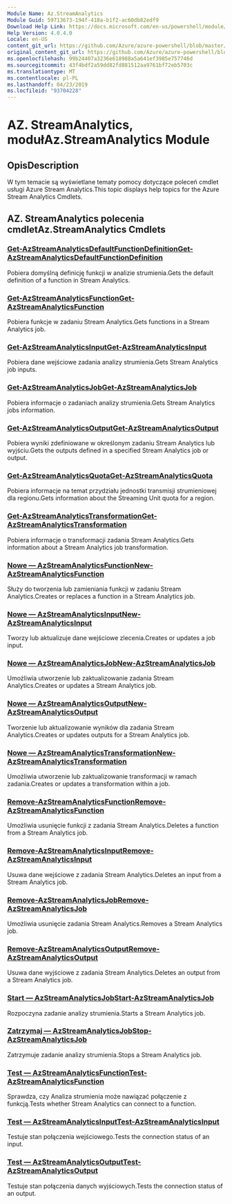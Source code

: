 ```yaml
---
Module Name: Az.StreamAnalytics
Module Guid: 59713673-194f-418a-b1f2-ac60db82edf9
Download Help Link: https://docs.microsoft.com/en-us/powershell/module/az.streamanalytics
Help Version: 4.0.4.0
Locale: en-US
content_git_url: https://github.com/Azure/azure-powershell/blob/master/src/StreamAnalytics/StreamAnalytics/help/Az.StreamAnalytics.md
original_content_git_url: https://github.com/Azure/azure-powershell/blob/master/src/StreamAnalytics/StreamAnalytics/help/Az.StreamAnalytics.md
ms.openlocfilehash: 99b24407a3236e618988a5a641ef3985e757746d
ms.sourcegitcommit: 43f4bdf2a59dd82fd881512aa9761bf72eb5703c
ms.translationtype: MT
ms.contentlocale: pl-PL
ms.lasthandoff: 04/23/2019
ms.locfileid: "93704228"
---
```

# <span data-ttu-id="2aa4b-101">AZ. StreamAnalytics, moduł</span><span class="sxs-lookup"><span data-stu-id="2aa4b-101">Az.StreamAnalytics Module</span></span>
## <span data-ttu-id="2aa4b-102">Opis</span><span class="sxs-lookup"><span data-stu-id="2aa4b-102">Description</span></span>
<span data-ttu-id="2aa4b-103">W tym temacie są wyświetlane tematy pomocy dotyczące poleceń cmdlet usługi Azure Stream Analytics.</span><span class="sxs-lookup"><span data-stu-id="2aa4b-103">This topic displays help topics for the Azure Stream Analytics Cmdlets.</span></span>

## <span data-ttu-id="2aa4b-104">AZ. StreamAnalytics polecenia cmdlet</span><span class="sxs-lookup"><span data-stu-id="2aa4b-104">Az.StreamAnalytics Cmdlets</span></span>
### [<span data-ttu-id="2aa4b-105">Get-AzStreamAnalyticsDefaultFunctionDefinition</span><span class="sxs-lookup"><span data-stu-id="2aa4b-105">Get-AzStreamAnalyticsDefaultFunctionDefinition</span></span>](Get-AzStreamAnalyticsDefaultFunctionDefinition.md)
<span data-ttu-id="2aa4b-106">Pobiera domyślną definicję funkcji w analizie strumienia.</span><span class="sxs-lookup"><span data-stu-id="2aa4b-106">Gets the default definition of a function in Stream Analytics.</span></span>

### [<span data-ttu-id="2aa4b-107">Get-AzStreamAnalyticsFunction</span><span class="sxs-lookup"><span data-stu-id="2aa4b-107">Get-AzStreamAnalyticsFunction</span></span>](Get-AzStreamAnalyticsFunction.md)
<span data-ttu-id="2aa4b-108">Pobiera funkcje w zadaniu Stream Analytics.</span><span class="sxs-lookup"><span data-stu-id="2aa4b-108">Gets functions in a Stream Analytics job.</span></span>

### [<span data-ttu-id="2aa4b-109">Get-AzStreamAnalyticsInput</span><span class="sxs-lookup"><span data-stu-id="2aa4b-109">Get-AzStreamAnalyticsInput</span></span>](Get-AzStreamAnalyticsInput.md)
<span data-ttu-id="2aa4b-110">Pobiera dane wejściowe zadania analizy strumienia.</span><span class="sxs-lookup"><span data-stu-id="2aa4b-110">Gets Stream Analytics job inputs.</span></span>

### [<span data-ttu-id="2aa4b-111">Get-AzStreamAnalyticsJob</span><span class="sxs-lookup"><span data-stu-id="2aa4b-111">Get-AzStreamAnalyticsJob</span></span>](Get-AzStreamAnalyticsJob.md)
<span data-ttu-id="2aa4b-112">Pobiera informacje o zadaniach analizy strumienia.</span><span class="sxs-lookup"><span data-stu-id="2aa4b-112">Gets Stream Analytics jobs information.</span></span>

### [<span data-ttu-id="2aa4b-113">Get-AzStreamAnalyticsOutput</span><span class="sxs-lookup"><span data-stu-id="2aa4b-113">Get-AzStreamAnalyticsOutput</span></span>](Get-AzStreamAnalyticsOutput.md)
<span data-ttu-id="2aa4b-114">Pobiera wyniki zdefiniowane w określonym zadaniu Stream Analytics lub wyjściu.</span><span class="sxs-lookup"><span data-stu-id="2aa4b-114">Gets the outputs defined in a specified Stream Analytics job or output.</span></span>

### [<span data-ttu-id="2aa4b-115">Get-AzStreamAnalyticsQuota</span><span class="sxs-lookup"><span data-stu-id="2aa4b-115">Get-AzStreamAnalyticsQuota</span></span>](Get-AzStreamAnalyticsQuota.md)
<span data-ttu-id="2aa4b-116">Pobiera informacje na temat przydziału jednostki transmisji strumieniowej dla regionu.</span><span class="sxs-lookup"><span data-stu-id="2aa4b-116">Gets information about the Streaming Unit quota for a region.</span></span>

### [<span data-ttu-id="2aa4b-117">Get-AzStreamAnalyticsTransformation</span><span class="sxs-lookup"><span data-stu-id="2aa4b-117">Get-AzStreamAnalyticsTransformation</span></span>](Get-AzStreamAnalyticsTransformation.md)
<span data-ttu-id="2aa4b-118">Pobiera informacje o transformacji zadania Stream Analytics.</span><span class="sxs-lookup"><span data-stu-id="2aa4b-118">Gets information about a Stream Analytics job transformation.</span></span>

### [<span data-ttu-id="2aa4b-119">Nowe — AzStreamAnalyticsFunction</span><span class="sxs-lookup"><span data-stu-id="2aa4b-119">New-AzStreamAnalyticsFunction</span></span>](New-AzStreamAnalyticsFunction.md)
<span data-ttu-id="2aa4b-120">Służy do tworzenia lub zamieniania funkcji w zadaniu Stream Analytics.</span><span class="sxs-lookup"><span data-stu-id="2aa4b-120">Creates or replaces a function in a Stream Analytics job.</span></span>

### [<span data-ttu-id="2aa4b-121">Nowe — AzStreamAnalyticsInput</span><span class="sxs-lookup"><span data-stu-id="2aa4b-121">New-AzStreamAnalyticsInput</span></span>](New-AzStreamAnalyticsInput.md)
<span data-ttu-id="2aa4b-122">Tworzy lub aktualizuje dane wejściowe zlecenia.</span><span class="sxs-lookup"><span data-stu-id="2aa4b-122">Creates or updates a job input.</span></span>

### [<span data-ttu-id="2aa4b-123">Nowe — AzStreamAnalyticsJob</span><span class="sxs-lookup"><span data-stu-id="2aa4b-123">New-AzStreamAnalyticsJob</span></span>](New-AzStreamAnalyticsJob.md)
<span data-ttu-id="2aa4b-124">Umożliwia utworzenie lub zaktualizowanie zadania Stream Analytics.</span><span class="sxs-lookup"><span data-stu-id="2aa4b-124">Creates or updates a Stream Analytics job.</span></span>

### [<span data-ttu-id="2aa4b-125">Nowe — AzStreamAnalyticsOutput</span><span class="sxs-lookup"><span data-stu-id="2aa4b-125">New-AzStreamAnalyticsOutput</span></span>](New-AzStreamAnalyticsOutput.md)
<span data-ttu-id="2aa4b-126">Tworzenie lub aktualizowanie wyników dla zadania Stream Analytics.</span><span class="sxs-lookup"><span data-stu-id="2aa4b-126">Creates or updates outputs for a Stream Analytics job.</span></span>

### [<span data-ttu-id="2aa4b-127">Nowe — AzStreamAnalyticsTransformation</span><span class="sxs-lookup"><span data-stu-id="2aa4b-127">New-AzStreamAnalyticsTransformation</span></span>](New-AzStreamAnalyticsTransformation.md)
<span data-ttu-id="2aa4b-128">Umożliwia utworzenie lub zaktualizowanie transformacji w ramach zadania.</span><span class="sxs-lookup"><span data-stu-id="2aa4b-128">Creates or updates a transformation within a job.</span></span>

### [<span data-ttu-id="2aa4b-129">Remove-AzStreamAnalyticsFunction</span><span class="sxs-lookup"><span data-stu-id="2aa4b-129">Remove-AzStreamAnalyticsFunction</span></span>](Remove-AzStreamAnalyticsFunction.md)
<span data-ttu-id="2aa4b-130">Umożliwia usunięcie funkcji z zadania Stream Analytics.</span><span class="sxs-lookup"><span data-stu-id="2aa4b-130">Deletes a function from a Stream Analytics job.</span></span>

### [<span data-ttu-id="2aa4b-131">Remove-AzStreamAnalyticsInput</span><span class="sxs-lookup"><span data-stu-id="2aa4b-131">Remove-AzStreamAnalyticsInput</span></span>](Remove-AzStreamAnalyticsInput.md)
<span data-ttu-id="2aa4b-132">Usuwa dane wejściowe z zadania Stream Analytics.</span><span class="sxs-lookup"><span data-stu-id="2aa4b-132">Deletes an input from a Stream Analytics job.</span></span>

### [<span data-ttu-id="2aa4b-133">Remove-AzStreamAnalyticsJob</span><span class="sxs-lookup"><span data-stu-id="2aa4b-133">Remove-AzStreamAnalyticsJob</span></span>](Remove-AzStreamAnalyticsJob.md)
<span data-ttu-id="2aa4b-134">Umożliwia usunięcie zadania Stream Analytics.</span><span class="sxs-lookup"><span data-stu-id="2aa4b-134">Removes a Stream Analytics job.</span></span>

### [<span data-ttu-id="2aa4b-135">Remove-AzStreamAnalyticsOutput</span><span class="sxs-lookup"><span data-stu-id="2aa4b-135">Remove-AzStreamAnalyticsOutput</span></span>](Remove-AzStreamAnalyticsOutput.md)
<span data-ttu-id="2aa4b-136">Usuwa dane wyjściowe z zadania Stream Analytics.</span><span class="sxs-lookup"><span data-stu-id="2aa4b-136">Deletes an output from a Stream Analytics job.</span></span>

### [<span data-ttu-id="2aa4b-137">Start — AzStreamAnalyticsJob</span><span class="sxs-lookup"><span data-stu-id="2aa4b-137">Start-AzStreamAnalyticsJob</span></span>](Start-AzStreamAnalyticsJob.md)
<span data-ttu-id="2aa4b-138">Rozpoczyna zadanie analizy strumienia.</span><span class="sxs-lookup"><span data-stu-id="2aa4b-138">Starts a Stream Analytics job.</span></span>

### [<span data-ttu-id="2aa4b-139">Zatrzymaj — AzStreamAnalyticsJob</span><span class="sxs-lookup"><span data-stu-id="2aa4b-139">Stop-AzStreamAnalyticsJob</span></span>](Stop-AzStreamAnalyticsJob.md)
<span data-ttu-id="2aa4b-140">Zatrzymuje zadanie analizy strumienia.</span><span class="sxs-lookup"><span data-stu-id="2aa4b-140">Stops a Stream Analytics job.</span></span>

### [<span data-ttu-id="2aa4b-141">Test — AzStreamAnalyticsFunction</span><span class="sxs-lookup"><span data-stu-id="2aa4b-141">Test-AzStreamAnalyticsFunction</span></span>](Test-AzStreamAnalyticsFunction.md)
<span data-ttu-id="2aa4b-142">Sprawdza, czy Analiza strumienia może nawiązać połączenie z funkcją.</span><span class="sxs-lookup"><span data-stu-id="2aa4b-142">Tests whether Stream Analytics can connect to a function.</span></span>

### [<span data-ttu-id="2aa4b-143">Test — AzStreamAnalyticsInput</span><span class="sxs-lookup"><span data-stu-id="2aa4b-143">Test-AzStreamAnalyticsInput</span></span>](Test-AzStreamAnalyticsInput.md)
<span data-ttu-id="2aa4b-144">Testuje stan połączenia wejściowego.</span><span class="sxs-lookup"><span data-stu-id="2aa4b-144">Tests the connection status of an input.</span></span>

### [<span data-ttu-id="2aa4b-145">Test — AzStreamAnalyticsOutput</span><span class="sxs-lookup"><span data-stu-id="2aa4b-145">Test-AzStreamAnalyticsOutput</span></span>](Test-AzStreamAnalyticsOutput.md)
<span data-ttu-id="2aa4b-146">Testuje stan połączenia danych wyjściowych.</span><span class="sxs-lookup"><span data-stu-id="2aa4b-146">Tests the connection status of an output.</span></span>

